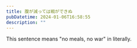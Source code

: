 ```yaml
---
title: 腹が減っては戦ができぬ
pubDatetime: 2024-01-06T16:58:55
description: ""
---
```

This sentence means "no meals, no war" in literally.